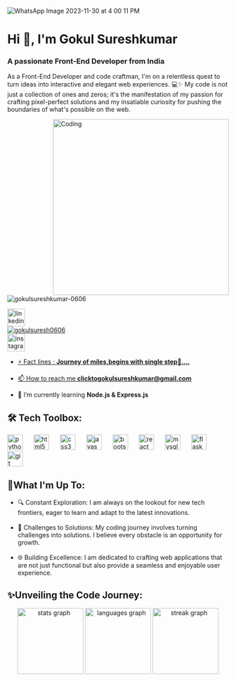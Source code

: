 ![WhatsApp Image 2023-11-30 at 4 00 11 PM](https://github.com/GokulSureshkumar-0606/GokulSureshkumar/assets/143949287/a0aea7d0-ebe2-4f6e-b67f-a530f0771cf0)

<h1 align="left">Hi 👋, I'm Gokul Sureshkumar</h1>
<h3 align="left">A passionate Front-End Developer from India</h3>
<p align="left">As a Front-End Developer and code craftman, I'm on a relentless quest to turn ideas into interactive and elegant web experiences. 💻✨ My code is not just a collection of ones and zeros; it's the manifestation of my passion for crafting pixel-perfect solutions and my insatiable curiosity for pushing the boundaries of what's possible on the web.</p>
<img align="right" alt="Coding" width="400" src="https://cdn.dribbble.com/users/1162077/screenshots/3848914/programmer.gif">

<p align="left"> <img src="https://komarev.com/ghpvc/?username=gokulsureshkumar-0606&label=Profile%20views&color=0e75b6&style=flat" alt="gokulsureshkumar-0606" /> </p>

<div align="left">
  <img src="https://img.shields.io/static/v1?message=LinkedIn&logo=linkedin&label=&color=0077B5&logoColor=white&labelColor=&style=for-the-badge" height="40" alt="linkedin logo"  /><br>
<a href="https://twitter.com/gokulsuresh0606" target="blank"><img src="https://img.shields.io/twitter/follow/gokulsuresh0606?logo=twitter&style=for-the-badge" alt="gokulsuresh0606" /><br>
<img src="https://img.shields.io/static/v1?message=Instagram&logo=instagram&label=&color=E4405F&logoColor=white&labelColor=&style=for-the-badge" height="40" alt="instagram logo"  /></div>

- ⚡ Fact lines : **Journey of miles,begins with single step👣....**

- 📫 How to reach me **clicktogokulsureshkumar@gmail.com**

- 🌱 I’m currently learning **Node.js & Express.js**


<h2 align="left">🛠️ Tech Toolbox:</h2>

<div align="left">
  <img src="https://cdn.jsdelivr.net/gh/devicons/devicon/icons/python/python-original.svg" height="35" alt="python logo"  />
  <img width="17" />
  <img src="https://cdn.jsdelivr.net/gh/devicons/devicon/icons/html5/html5-original.svg" height="35" alt="html5 logo"  />
  <img width="17" />
  <img src="https://cdn.jsdelivr.net/gh/devicons/devicon/icons/css3/css3-original.svg" height="35" alt="css3 logo"  />
  <img width="17" />
  <img src="https://cdn.jsdelivr.net/gh/devicons/devicon/icons/javascript/javascript-original.svg" height="35" alt="javascript logo"  />
  <img width="17" />
  <img src="https://cdn.jsdelivr.net/gh/devicons/devicon/icons/bootstrap/bootstrap-original.svg" height="35" alt="bootstrap logo"  />
  <img width="17" />
  <img src="https://cdn.jsdelivr.net/gh/devicons/devicon/icons/react/react-original.svg" height="35" alt="react logo"  />
  <img width="17" />
  <img src="https://cdn.jsdelivr.net/gh/devicons/devicon/icons/mysql/mysql-original.svg" height="35" alt="mysql logo"  />
  <img width="17" />
  <img src="https://cdn.jsdelivr.net/gh/devicons/devicon/icons/flask/flask-original.svg" height="35" alt="flask logo"  />
  <img width="17" />
  <img src="https://cdn.jsdelivr.net/gh/devicons/devicon/icons/git/git-original.svg" height="35" alt="git logo"  />
</div>

<h2 align="left">🚀What I'm Up To:</h2>

<p align="left"> <ul> <li>🔍 Constant Exploration: I am always on the lookout for new tech frontiers, eager to learn and adapt to the latest innovations.</li>
  <br>
 <li>🚀 Challenges to Solutions: My coding journey involves turning challenges into solutions. I believe every obstacle is an opportunity for growth.</li>
  <br>
 <li>🌐 Building Excellence: I am dedicated to crafting web applications that are not just functional but also provide a seamless and enjoyable user experience.</li></ul></p>

<h2 align="left">✨Unveiling the Code Journey:</h2>

<div align="center">
  <img src="https://github-readme-stats.vercel.app/api?username=GokulSureshkumar-0606&hide_title=false&hide_rank=false&show_icons=true&include_all_commits=true&count_private=true&disable_animations=false&theme=gruvbox&locale=en&hide_border=false&order=1" height="150" alt="stats graph"  />
  <img src="https://github-readme-stats.vercel.app/api/top-langs?username=GokulSureshkumar-0606&locale=en&hide_title=false&layout=compact&card_width=320&langs_count=5&theme=gruvbox&hide_border=false&order=2" height="150" alt="languages graph"  />
  <img src="https://streak-stats.demolab.com?user=GokulSureshkumar-0606&locale=en&mode=daily&theme=gruvbox&hide_border=false&border_radius=5&order=3" height="150" alt="streak graph"  />
</div>
